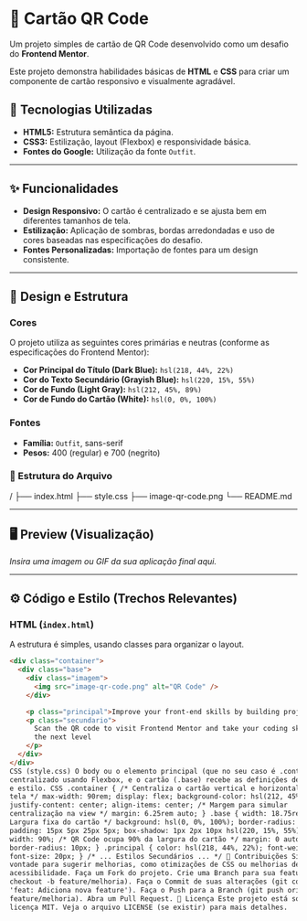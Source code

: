 # 🔗 Cartão QR Code

Um projeto simples de cartão de QR Code desenvolvido como um desafio do **Frontend Mentor**.

Este projeto demonstra habilidades básicas de **HTML** e **CSS** para criar um componente de cartão responsivo e visualmente agradável.

## 🚀 Tecnologias Utilizadas

- **HTML5:** Estrutura semântica da página.
- **CSS3:** Estilização, layout (Flexbox) e responsividade básica.
- **Fontes do Google:** Utilização da fonte `Outfit`.

---

## ✨ Funcionalidades

- **Design Responsivo:** O cartão é centralizado e se ajusta bem em diferentes tamanhos de tela.
- **Estilização:** Aplicação de sombras, bordas arredondadas e uso de cores baseadas nas especificações do desafio.
- **Fontes Personalizadas:** Importação de fontes para um design consistente.

---

## 🎨 Design e Estrutura

### Cores

O projeto utiliza as seguintes cores primárias e neutras (conforme as especificações do Frontend Mentor):

- **Cor Principal do Título (Dark Blue):** `hsl(218, 44%, 22%)`
- **Cor do Texto Secundário (Grayish Blue):** `hsl(220, 15%, 55%)`
- **Cor de Fundo (Light Gray):** `hsl(212, 45%, 89%)`
- **Cor de Fundo do Cartão (White):** `hsl(0, 0%, 100%)`

### Fontes

- **Família:** `Outfit`, sans-serif
- **Pesos:** 400 (regular) e 700 (negrito)

### 📂 Estrutura do Arquivo

/ ├── index.html ├── style.css ├── image-qr-code.png └── README.md

---

## 🖥️ Preview (Visualização)

_Insira uma imagem ou GIF da sua aplicação final aqui._

---

## ⚙️ Código e Estilo (Trechos Relevantes)

### HTML (`index.html`)

A estrutura é simples, usando classes para organizar o layout.

```html
<div class="container">
  <div class="base">
    <div class="imagem">
      <img src="image-qr-code.png" alt="QR Code" />
    </div>

    <p class="principal">Improve your front-end skills by building projects</p>
    <p class="secundario">
      Scan the QR code to visit Frontend Mentor and take your coding skills to
      the next level
    </p>
  </div>
</div>
CSS (style.css) O body ou o elemento principal (que no seu caso é .container) é
centralizado usando Flexbox, e o cartão (.base) recebe as definições de tamanho
e estilo. CSS .container { /* Centraliza o cartão vertical e horizontalmente na
tela */ max-width: 90rem; display: flex; background-color: hsl(212, 45%, 89%);
justify-content: center; align-items: center; /* Margem para simular
centralização na view */ margin: 6.25rem auto; } .base { width: 18.75rem; /*
Largura fixa do cartão */ background: hsl(0, 0%, 100%); border-radius: 20px;
padding: 15px 5px 25px 5px; box-shadow: 1px 2px 10px hsl(220, 15%, 55%); } img {
width: 90%; /* QR Code ocupa 90% da largura do cartão */ margin: 0 auto;
border-radius: 10px; } .principal { color: hsl(218, 44%, 22%); font-weight: 700;
font-size: 20px; } /* ... Estilos Secundários ... */ 🤝 Contribuições Sinta-se à
vontade para sugerir melhorias, como otimizações de CSS ou melhorias de
acessibilidade. Faça um Fork do projeto. Crie uma Branch para sua feature (git
checkout -b feature/melhoria). Faça o Commit de suas alterações (git commit -m
'feat: Adiciona nova feature'). Faça o Push para a Branch (git push origin
feature/melhoria). Abra um Pull Request. 📝 Licença Este projeto está sob a
licença MIT. Veja o arquivo LICENSE (se existir) para mais detalhes.
```
